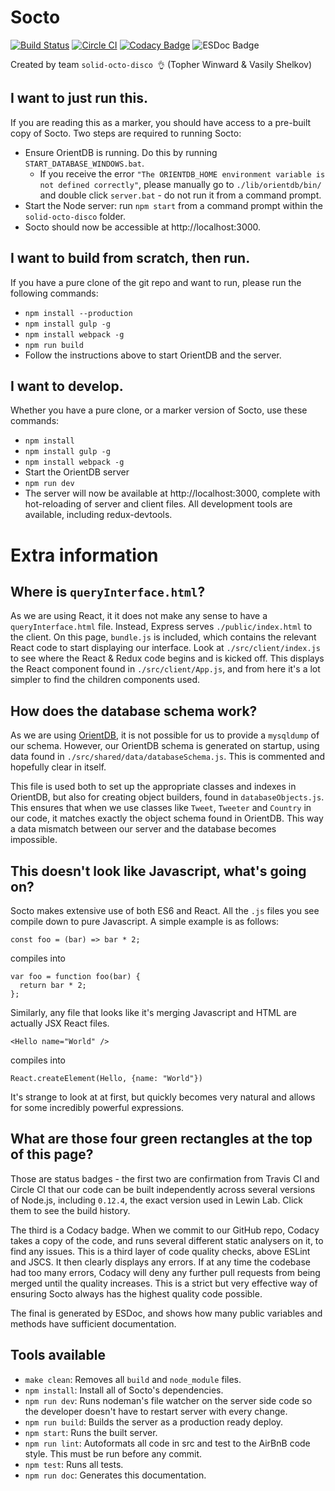 # Socto

[![Build Status](https://travis-ci.org/Winwardo/solid-octo-disco.svg?branch=master)](https://travis-ci.org/Winwardo/solid-octo-disco)
[![Circle CI](https://circleci.com/gh/Winwardo/solid-octo-disco.svg?style=svg)](https://circleci.com/gh/Winwardo/solid-octo-disco)
[![Codacy Badge](https://api.codacy.com/project/badge/grade/d544db1297e04420b13c514662c305af)](https://www.codacy.com/app/winwardo/solid-octo-disco)
![ESDoc Badge](badge.svg)

Created by team `solid-octo-disco 👌` (Topher Winward & Vasily Shelkov)

## I want to just run this.
If you are reading this as a marker, you should have access to a pre-built copy of Socto.
Two steps are required to running Socto:
+ Ensure OrientDB is running. Do this by running `START_DATABASE_WINDOWS.bat`.
  + If you receive the error `"The ORIENTDB_HOME environment variable is not defined correctly"`, please manually go to `./lib/orientdb/bin/` and double click `server.bat` - do not run it from a command prompt.
+ Start the Node server: run `npm start` from a command prompt within the `solid-octo-disco` folder.
+ Socto should now be accessible at http://localhost:3000.

## I want to build from scratch, then run.
If you have a pure clone of the git repo and want to run, please run the following commands:
+ `npm install --production`
+ `npm install gulp -g`
+ `npm install webpack -g`
+ `npm run build`
+ Follow the instructions above to start OrientDB and the server.

## I want to develop.
Whether you have a pure clone, or a marker version of Socto, use these commands:
+ `npm install`
+ `npm install gulp -g`
+ `npm install webpack -g`
+ Start the OrientDB server
+ `npm run dev`
+ The server will now be available at http://localhost:3000, complete with hot-reloading of server and client files. All development tools are available, including redux-devtools.

# Extra information

## Where is `queryInterface.html`?
As we are using React, it it does not make any sense to have a `queryInterface.html` file. Instead, Express serves `./public/index.html` to the client. On this page, `bundle.js` is included, which contains the relevant React code to start displaying our interface. Look at `./src/client/index.js` to see where the React & Redux code begins and is kicked off. This displays the React component found in `./src/client/App.js`, and from here it's a lot simpler to find the children components used.

## How does the database schema work?
As we are using [OrientDB](orientdb.com), it is not possible for us to provide a `mysqldump` of our schema. However, our OrientDB schema is generated on startup, using data found in `./src/shared/data/databaseSchema.js`. This is commented and hopefully clear in itself.

This file is used both to set up the appropriate classes and indexes in OrientDB, but also for creating object builders, found in `databaseObjects.js`. This ensures that when we use classes like `Tweet`, `Tweeter` and `Country` in our code, it matches exactly the object schema found in OrientDB. This way a data mismatch between our server and the database becomes impossible.

## This doesn't look like Javascript, what's going on?
Socto makes extensive use of both ES6 and React. All the `.js` files you see compile down to pure Javascript. A simple example is as follows:
```
const foo = (bar) => bar * 2;
```
compiles into
```
var foo = function foo(bar) {
  return bar * 2;
};
```
Similarly, any file that looks like it's merging Javascript and HTML are actually JSX React files.
```
<Hello name="World" />
```
compiles into
```
React.createElement(Hello, {name: "World"})
```
It's strange to look at at first, but quickly becomes very natural and allows for some incredibly powerful expressions.

## What are those four green rectangles at the top of this page?
Those are status badges - the first two are confirmation from Travis CI and Circle CI that our code can be built independently across several versions of Node.js, including `0.12.4`, the exact version used in Lewin Lab. Click them to see the build history.

The third is a Codacy badge. When we commit to our GitHub repo, Codacy takes a copy of the code, and runs several different static analysers on it, to find any issues. This is a third layer of code quality checks, above ESLint and JSCS. It then clearly displays any errors. If at any time the codebase had too many errors, Codacy will deny any further pull requests from being merged until the quality increases. This is a strict but very effective way of ensuring Socto always has the highest quality code possible.

The final is generated by ESDoc, and shows how many public variables and methods have sufficient documentation.

## Tools available
+ `make clean`: Removes all `build` and `node_module` files.
+ `npm install`: Install all of Socto's dependencies.
+ `npm run dev`: Runs nodeman's file watcher on the server side code so the developer doesn't have to restart server with every change.
+ `npm run build`: Builds the server as a production ready deploy.
+ `npm start`: Runs the built server.
+ `npm run lint`: Autoformats all code in src and test to the AirBnB code style. This must be run before any commit.
+ `npm test`: Runs all tests.
+ `npm run doc`: Generates this documentation.
